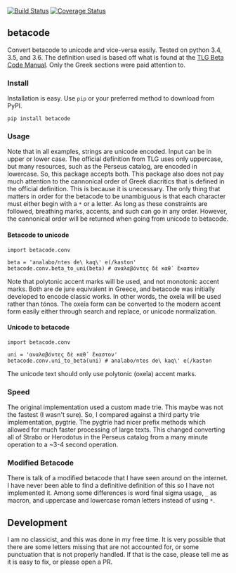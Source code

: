 [![Build Status](https://travis-ci.org/matgrioni/betacode.svg?branch=master)](https://travis-ci.org/matgrioni/betacode)
[![Coverage Status](https://coveralls.io/repos/github/matgrioni/betacode/badge.svg?branch=master)](https://coveralls.io/github/matgrioni/betacode?branch=master)

## betacode

Convert betacode to unicode and vice-versa easily. Tested on python 3.4, 3.5, and 3.6. The definition used is based off what is found at the [TLG Beta Code Manual](http://www.tlg.uci.edu/encoding/BCM.pdf). Only the Greek sections were paid attention to.

### Install

Installation is easy. Use `pip` or your preferred method to download from PyPI.

```
pip install betacode
```

### Usage

Note that in all examples, strings are unicode encoded. Input can be in upper or lower case. The official definition from TLG uses only uppercase, but many resources, such as the Perseus catalog, are encoded in lowercase. So, this package accepts both. This package also does not pay much attention to the cannonical order of Greek diacritics that is defined in the official definition. This is because it is unecessary. The only thing that matters in order for the betacode to be unambiguous is that each character must either begin with a `*` or a letter. As long as these constraints are followed, breathing marks, accents, and such can go in any order. However, the cannonical order will be returned when going from unicode to betacode.

#### Betacode to unicode

```
import betacode.conv

beta = 'analabo/ntes de\ kaq\' e(/kaston'
betacode.conv.beta_to_uni(beta) # αναλαβόντες δὲ καθ᾽ ἕκαστον
```

Note that polytonic accent marks will be used, and not monotonic accent marks. Both are de jure equivalent in Greece, and betacode was initially developed to encode classic works. In other words, the oxeîa will be used rather than tónos. The oxeîa form can be converted to the modern accent form easily either through search and replace, or unicode normalization.

#### Unicode to betacode
```
import betacode.conv

uni = 'αναλαβόντες δὲ καθ᾽ ἕκαστον'
betacode.conv.uni_to_beta(uni) # analabo/ntes de\ kaq\' e(/kaston
```

The unicode text should only use polytonic (oxeîa) accent marks.

### Speed

The original implementation used a custom made trie. This maybe was not the fastest (I wasn't sure). So, I compared against a third party trie implementation, pygtrie. The pygtrie had nicer prefix methods which allowed for much faster processing of large texts. This changed converting all of Strabo or Herodotus in the Perseus catalog from a many minute operation to a ~3-4 second operation.

### Modified Betacode

There is talk of a modified betacode that I have seen around on the internet. I have never been able to find a definitive definition of this so I have not implemented it. Among some differences is word final sigma usage, `_` as macron, and uppercase and lowercase roman letters instead of using `*`.


## Development

I am no classicist, and this was done in my free time. It is very possible that there are some letters missing that are not accounted for, or some punctuation that is not properly handled. If that is the case, please tell me as it is easy to fix, or please open a PR.

